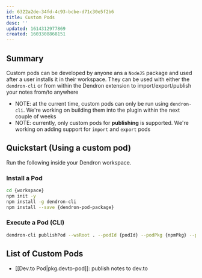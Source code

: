 ```yaml
---
id: 6322a2de-34fd-4c93-bcbe-d71c30e5f2b6
title: Custom Pods
desc: ''
updated: 1614312977869
created: 1603308868151
---
```

## Summary

<!-- - STATUS: DRAFT
- NOTE: this documentation is for future functionality. It is not currently implemented. Progress can be tracked in this [issue](https://github.com/dendronhq/dendron/issues/286). -->

Custom pods can be developed by anyone ans a `NodeJS` package and used after a user installs it in their workspace. They can be used with either the `dendron-cli` or from within the Dendron extension to import/export/publish your notes from/to anywhere

- NOTE: at the current time, custom pods can only be run using `dendron-cli`. We're working on building them into the plugin within the next couple of weeks
- NOTE: currently, only custom pods for **publishing** is supported. We're working on adding support for `import` and `export` pods

## Quickstart (Using a custom pod)

Run the following inside your Dendron workspace.

### Install a Pod

```bash
cd {workspace}
npm init -y 
npm install -g dendron-cli
npm install --save {dendron-pod-package}
```

### Execute a Pod (CLI)

```bash
dendron-cli publishPod --wsRoot . --podId {podId} --podPkg {npmPkg} --podSource custom --config {podConfig}
```

## List of Custom Pods

- [[Dev.to Pod|pkg.devto-pod]]: publish notes to dev.to

